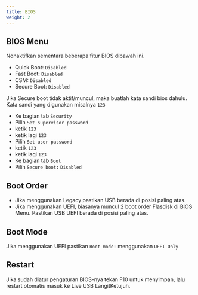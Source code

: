 ```yaml
---
title: BIOS
weight: 2
---
```


## BIOS Menu

Nonaktifkan sementara beberapa fitur BIOS dibawah ini.

* Quick Boot: `Disabled`
* Fast Boot: `Disabled`
* CSM: `Disabled`
* Secure Boot: `Disabled`

Jika Secure boot tidak aktif/muncul, maka buatlah kata sandi bios dahulu. Kata sandi yang digunakan misalnya `123`

- Ke bagian tab `Security`
- Pilih `Set supervisor password`
- ketik `123`
- ketik lagi `123`
- Pilih `Set user password`
- ketik `123`
- ketik lagi `123`
- Ke bagian tab `Boot`
- Pilih `Secure boot:` `Disabled`

## Boot Order

* Jika menggunakan Legacy pastikan USB berada di posisi paling atas.
* Jika menggunakan UEFI, biasanya muncul 2 boot order Flasdisk di BIOS Menu. Pastikan USB UEFI berada di posisi paling atas.

## Boot Mode

Jika menggunakan UEFI pastikan `Boot mode:` menggunakan `UEFI Only`

## Restart

Jika sudah diatur pengaturan BIOS-nya tekan F10 untuk menyimpan, lalu restart otomatis masuk ke Live USB LangitKetujuh.
